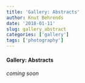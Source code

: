 ```yaml
---
title: 'Gallery: Abstracts'
author: Knut Behrends
date: '2018-01-11'
slug: gallery_abstract
categories: ['gallery']
tags: ['photography']
---
```


#### Gallery: Abstracts

*coming soon*